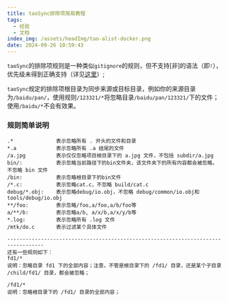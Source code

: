 ```yaml
---
title: taoSync排除项简易教程
tags:
  - 经验
  - 文档
index_img: /assets/headImg/tao-alist-docker.png
date: 2024-09-26 10:59:43
---
```


`taoSync`的排除项规则是一种类似`gitignore`的规则，但不支持[非]的语法（即`!`），优先级未得到正确支持（详见[这里](https://github.com/bitranox/igittigitt?tab=readme-ov-file#limitations)）;

`taoSync`规定的排除项根目录为同步来源或目标目录，例如你的来源目录为`/baidu/pan/`，使用规则`/123321/*`将忽略目录`/baidu/pan/123321/`下的文件；使用`/baidu/*`不会有效果。

<!--more-->

### 规则简单说明

```gitignore
.*              表示忽略所有 . 开头的文件和目录
*.a             表示忽略所有 .a 结尾的文件
/a.jpg          表示仅仅忽略项目根目录下的 a.jpg 文件，不包括 subdir/a.jpg
bin/:           表示忽略当前路径下的bin文件夹，该文件夹下的所有内容都会被忽略，不忽略 bin 文件
/bin:           表示忽略根目录下的bin文件
/*.c:           表示忽略cat.c，不忽略 build/cat.c
debug/*.obj:    表示忽略debug/io.obj，不忽略 debug/common/io.obj和tools/debug/io.obj
**/foo:         表示忽略/foo,a/foo,a/b/foo等
a/**/b:         表示忽略a/b, a/x/b,a/x/y/b等
*.log:          表示忽略所有 .log 文件
/mtk/do.c       表示过滤某个具体文件

----------------------------------------------------------------------------------
还有一些规则如下：
fd1/*
说明：忽略目录 fd1 下的全部内容；注意，不管是根目录下的 /fd1/ 目录，还是某个子目录 /child/fd1/ 目录，都会被忽略；
 
/fd1/*
说明：忽略根目录下的 /fd1/ 目录的全部内容；

```

